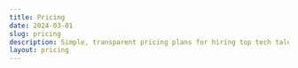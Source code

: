 ```yaml
---
title: Pricing
date: 2024-03-01
slug: pricing
description: Simple, transparent pricing plans for hiring top tech talent.
layout: pricing
---
```

